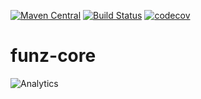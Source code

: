[![Maven Central](https://maven-badges.herokuapp.com/maven-central/com.github.funz/funz-core/badge.svg)](https://maven-badges.herokuapp.com/maven-central/com.github.funz/funz-core)
[![Build Status](https://travis-ci.org/yannrichet/jmathplot.png)](https://travis-ci.org/Funz/funz-core)
[![codecov](https://codecov.io/gh/Funz/funz-core/branch/master/graph/badge.svg)](https://codecov.io/gh/Funz/funz-core)

# funz-core


![Analytics](https://ga-beacon.appspot.com/UA-109580-20/funz-core)
